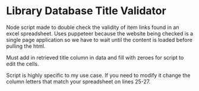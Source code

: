 # Library Database Title Validator

Node script made to double check the validity of item links found in an excel spreadsheet. Uses puppeteer because the website being checked is a single page application so we have to wait until the content is loaded before pulling the html.

Must add in retrieved title column in data and fill with zeroes for script to edit the cells.

Script is highly specific to my use case. If you need to modify it change the column letters that match your spreadsheet on lines 25-27.
